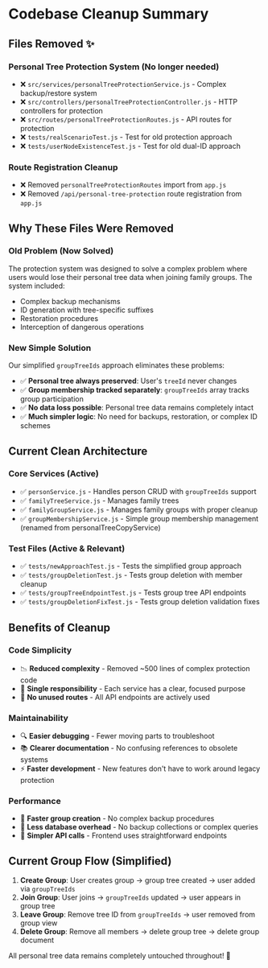 # Codebase Cleanup Summary

## Files Removed ✨

### Personal Tree Protection System (No longer needed)
- ❌ `src/services/personalTreeProtectionService.js` - Complex backup/restore system
- ❌ `src/controllers/personalTreeProtectionController.js` - HTTP controllers for protection
- ❌ `src/routes/personalTreeProtectionRoutes.js` - API routes for protection
- ❌ `tests/realScenarioTest.js` - Test for old protection approach
- ❌ `tests/userNodeExistenceTest.js` - Test for old dual-ID approach

### Route Registration Cleanup
- ❌ Removed `personalTreeProtectionRoutes` import from `app.js`
- ❌ Removed `/api/personal-tree-protection` route registration from `app.js`

## Why These Files Were Removed

### Old Problem (Now Solved)
The protection system was designed to solve a complex problem where users would lose their personal tree data when joining family groups. The system included:
- Complex backup mechanisms
- ID generation with tree-specific suffixes  
- Restoration procedures
- Interception of dangerous operations

### New Simple Solution
Our simplified `groupTreeIds` approach eliminates these problems:
- ✅ **Personal tree always preserved**: User's `treeId` never changes
- ✅ **Group membership tracked separately**: `groupTreeIds` array tracks group participation  
- ✅ **No data loss possible**: Personal tree data remains completely intact
- ✅ **Much simpler logic**: No need for backups, restoration, or complex ID schemes

## Current Clean Architecture

### Core Services (Active)
- ✅ `personService.js` - Handles person CRUD with `groupTreeIds` support
- ✅ `familyTreeService.js` - Manages family trees
- ✅ `familyGroupService.js` - Manages family groups with proper cleanup
- ✅ `groupMembershipService.js` - Simple group membership management (renamed from personalTreeCopyService)

### Test Files (Active & Relevant)
- ✅ `tests/newApproachTest.js` - Tests the simplified group approach
- ✅ `tests/groupDeletionTest.js` - Tests group deletion with member cleanup
- ✅ `tests/groupTreeEndpointTest.js` - Tests group tree API endpoints
- ✅ `tests/groupDeletionFixTest.js` - Tests group deletion validation fixes

## Benefits of Cleanup

### Code Simplicity
- 📉 **Reduced complexity** - Removed ~500 lines of complex protection code
- 🎯 **Single responsibility** - Each service has a clear, focused purpose
- 🧹 **No unused routes** - All API endpoints are actively used

### Maintainability  
- 🔍 **Easier debugging** - Fewer moving parts to troubleshoot
- 📚 **Clearer documentation** - No confusing references to obsolete systems
- ⚡ **Faster development** - New features don't have to work around legacy protection

### Performance
- 🚀 **Faster group creation** - No complex backup procedures
- 💾 **Less database overhead** - No backup collections or complex queries  
- 🎪 **Simpler API calls** - Frontend uses straightforward endpoints

## Current Group Flow (Simplified)

1. **Create Group**: User creates group → group tree created → user added via `groupTreeIds`
2. **Join Group**: User joins → `groupTreeIds` updated → user appears in group tree
3. **Leave Group**: Remove tree ID from `groupTreeIds` → user removed from group view
4. **Delete Group**: Remove all members → delete group tree → delete group document

All personal tree data remains completely untouched throughout! 🎉